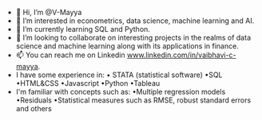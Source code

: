 - 👋 Hi, I’m @V-Mayya
- 👀 I’m interested in econometrics, data science, machine learning and AI. 
- 🌱 I’m currently learning SQL and Python.
- 💞️ I’m looking to collaborate on interesting projects in the realms of data science and machine learning along with its applications in finance.
- 📫 You can reach me on Linkedin www.linkedin.com/in/vaibhavi-c-mayya. 
- I have some experience in: • STATA (statistical software) •SQL •HTML&CSS •Javascript •Python •Tableau
- I'm familiar with concepts such as: •Multiple regression models •Residuals •Statistical measures such as RMSE, robust standard errors and others
<!---
V-Mayya/V-Mayya is a ✨ special ✨ repository because its `README.md` (this file) appears on your GitHub profile.
You can click the Preview link to take a look at your changes.
--->
